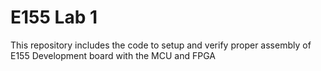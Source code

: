 # E155 Lab 1
This repository includes the code to setup and verify proper assembly of E155 Development board with the MCU and FPGA
